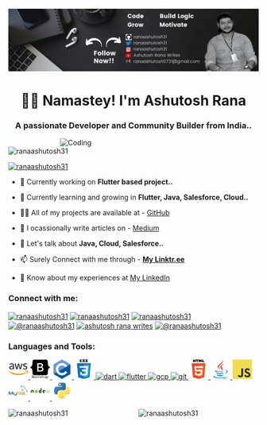 ![MasterHead](myBanner.png)
<h1 align="center">🙏🏻 Namastey! I'm Ashutosh Rana</h1>
<h3 align="center">A passionate Developer and Community Builder from India..</h3>

<img align="right" alt="Coding" width="400" src="https://cdn.dribbble.com/users/1162077/screenshots/3848914/programmer.gif">

<p align="left"> <img src="https://komarev.com/ghpvc/?username=ranaashutosh31&label=Profile%20views&color=0e75b6&style=flat" alt="ranaashutosh31" /> </p>

<p align="left"> <a href="https://twitter.com/ranaashutosh31" target="blank"><img src="https://img.shields.io/twitter/follow/ranaashutosh31?logo=twitter&style=for-the-badge" alt="ranaashutosh31" /></a> </p>

- 🔭 Currently working on **Flutter based project..**

- 🌱 Currently learning and growing in **Flutter, Java, Salesforce, Cloud..**

- 👨‍💻 All of my projects are available at - [GitHub](https://github.com/ranaashutosh31)

- 📝 I ocassionally write articles on - [Medium](https://medium.com/@ranaashutosh0731)

- 💬 Let's talk about **Java, Cloud, Salesforce..**

- 📫 Surely Connect with me through - **[My Linktr.ee](https://linktr.ee/ranaashutosh31)**

- 📄 Know about my experiences at [My LinkedIn](https://www.linkedin.com/in/ranaashutosh31)

<h3 align="left">Connect with me:</h3>
<p align="left">
<a href="https://twitter.com/ranaashutosh31" target="blank"><img align="center" src="https://raw.githubusercontent.com/rahuldkjain/github-profile-readme-generator/master/src/images/icons/Social/twitter.svg" alt="ranaashutosh31" height="30" width="40" /></a>
<a href="https://linkedin.com/in/ranaashutosh31" target="blank"><img align="center" src="https://raw.githubusercontent.com/rahuldkjain/github-profile-readme-generator/master/src/images/icons/Social/linked-in-alt.svg" alt="ranaashutosh31" height="30" width="40" /></a>
<a href="https://instagram.com/ranaashutosh31" target="blank"><img align="center" src="https://raw.githubusercontent.com/rahuldkjain/github-profile-readme-generator/master/src/images/icons/Social/instagram.svg" alt="ranaashutosh31" height="30" width="40" /></a>
<a href="https://medium.com/@ranaashutosh31" target="blank"><img align="center" src="https://raw.githubusercontent.com/rahuldkjain/github-profile-readme-generator/master/src/images/icons/Social/medium.svg" alt="@ranaashutosh31" height="30" width="40" /></a>
<a href="https://www.youtube.com/c/ashutosh rana writes" target="blank"><img align="center" src="https://raw.githubusercontent.com/rahuldkjain/github-profile-readme-generator/master/src/images/icons/Social/youtube.svg" alt="ashutosh rana writes" height="30" width="40" /></a>
<a href="https://www.hackerearth.com/@ranaashutosh31" target="blank"><img align="center" src="https://raw.githubusercontent.com/rahuldkjain/github-profile-readme-generator/master/src/images/icons/Social/hackerearth.svg" alt="@ranaashutosh31" height="30" width="40" /></a>
</p>

<h3 align="left">Languages and Tools:</h3>
<p align="left"> <a href="https://aws.amazon.com" target="_blank" rel="noreferrer"> <img src="https://raw.githubusercontent.com/devicons/devicon/master/icons/amazonwebservices/amazonwebservices-original-wordmark.svg" alt="aws" width="40" height="40"/> </a> <a href="https://getbootstrap.com" target="_blank" rel="noreferrer"> <img src="https://raw.githubusercontent.com/devicons/devicon/master/icons/bootstrap/bootstrap-plain-wordmark.svg" alt="bootstrap" width="40" height="40"/> </a> <a href="https://www.cprogramming.com/" target="_blank" rel="noreferrer"> <img src="https://raw.githubusercontent.com/devicons/devicon/master/icons/c/c-original.svg" alt="c" width="40" height="40"/> </a> <a href="https://www.w3schools.com/css/" target="_blank" rel="noreferrer"> <img src="https://raw.githubusercontent.com/devicons/devicon/master/icons/css3/css3-original-wordmark.svg" alt="css3" width="40" height="40"/> </a> <a href="https://dart.dev" target="_blank" rel="noreferrer"> <img src="https://www.vectorlogo.zone/logos/dartlang/dartlang-icon.svg" alt="dart" width="40" height="40"/> </a> <a href="https://flutter.dev" target="_blank" rel="noreferrer"> <img src="https://www.vectorlogo.zone/logos/flutterio/flutterio-icon.svg" alt="flutter" width="40" height="40"/> </a> <a href="https://cloud.google.com" target="_blank" rel="noreferrer"> <img src="https://www.vectorlogo.zone/logos/google_cloud/google_cloud-icon.svg" alt="gcp" width="40" height="40"/> </a> <a href="https://git-scm.com/" target="_blank" rel="noreferrer"> <img src="https://www.vectorlogo.zone/logos/git-scm/git-scm-icon.svg" alt="git" width="40" height="40"/> </a> <a href="https://www.w3.org/html/" target="_blank" rel="noreferrer"> <img src="https://raw.githubusercontent.com/devicons/devicon/master/icons/html5/html5-original-wordmark.svg" alt="html5" width="40" height="40"/> </a> <a href="https://www.java.com" target="_blank" rel="noreferrer"> <img src="https://raw.githubusercontent.com/devicons/devicon/master/icons/java/java-original.svg" alt="java" width="40" height="40"/> </a> <a href="https://developer.mozilla.org/en-US/docs/Web/JavaScript" target="_blank" rel="noreferrer"> <img src="https://raw.githubusercontent.com/devicons/devicon/master/icons/javascript/javascript-original.svg" alt="javascript" width="40" height="40"/> </a> <a href="https://www.mysql.com/" target="_blank" rel="noreferrer"> <img src="https://raw.githubusercontent.com/devicons/devicon/master/icons/mysql/mysql-original-wordmark.svg" alt="mysql" width="40" height="40"/> </a> <a href="https://nodejs.org" target="_blank" rel="noreferrer"> <img src="https://raw.githubusercontent.com/devicons/devicon/master/icons/nodejs/nodejs-original-wordmark.svg" alt="nodejs" width="40" height="40"/> </a> <a href="https://www.python.org" target="_blank" rel="noreferrer"> <img src="https://raw.githubusercontent.com/devicons/devicon/master/icons/python/python-original.svg" alt="python" width="40" height="40"/> </a> </p>

<div ><p><img align="left" width="48%" src="https://github-readme-stats.vercel.app/api?username=ranaashutosh31&show_icons=true&locale=en" alt="ranaashutosh31" />

<img align="right" width="48%" src="https://github-readme-streak-stats.herokuapp.com/?user=ranaashutosh31&" alt="ranaashutosh31" /></p>
</div>

